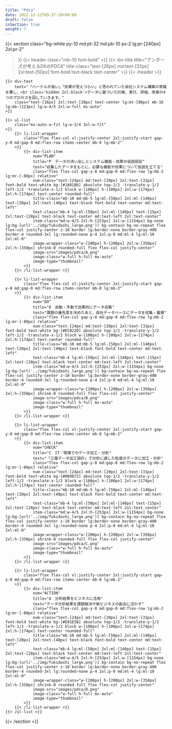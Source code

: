 ```yaml
---
title: "Pdca"
date: 2022-12-12T09:27:10+09:00
draft: false
isSection: true
weight: 7
---
```


{{< section
    class="bg-white py-10 md:pt-32 md:pb-10 px-2 lg:pr-[240px] 2xl:pr-2"
>}}
    {{< header
        class="mb-10 font-bold"
    >}}
        {{< div-title
            title="アンダーズが考えるDXのPDCA"
            title-class="text-[26px] md:text-[32px] 2xl:text-[50px] font-bold text-black text-center"
        >}}
    {{< /header >}}

    {{< div-text
        text="「ハードルが高い」「効果が見えづらい」と思われていた自社システム構築の常識を覆し、<br class='hidden 2xl:block'>データに基づいた計画、実行、評価、改善の4つのプロセスを回していきます。"
        class="text-[16px] 2xl:text-[28px] text-center lg:mt-[80px] mb-16 lg:mb-[123px] lg:w-4/5 2xl:w-full mx-auto"
    >}}

    {{< ul-list
        class="mx-auto w-fit lg:w-3/4 3xl:w-fit"
    >}}
        {{< li-list-wrapper
            class="flex flex-col xl:justify-center 2xl:justify-start gap-y-8 md:gap-0 md:flex-row items-center mb-8 lg:mb-2"
        >}}
            {{< div-list-item
                num="PLAN"
                title="P　データの洗い出しとシステム機能・効果の仮説設定"
                text="収集したデータをもとに、必要な機能や効果について仮説を立てる"
                class="flex flex-col gap-y-8 md:gap-0 md:flex-row lg:mb-2 lg:mr-[-80px] relative"
                num-class="text-[24px] md:text-[20px] 2xl:text-[31px] font-bold text-white bg-[#1A81B6] absolute top-1/2 -translate-y-1/2 left-1/2 -translate-x-1/2 block w-[100px] h-[100px] 2xl:w-[174px] 2xl:h-[174px] text-center rounded-full"
                title-class="mb-10 md:mb-5 lg:ml-[50px] 2xl:ml-[140px] text-[20px] 2xl:text-[40px] text-black font-bold text-center md:text-left"
                text-class="mb-4 lg:ml-[50px] 2xl:ml-[140px] text-[15px] 2xl:text-[28px] text-black text-center md:text-left 2xl:text-center"
                item-class="md:w-4/5 2xl:h-[253px] 2xl:w-[1154px] bg-none lg:bg-[url('../img/fukidashi_large.png')] bg-contain bg-no-repeat flex flex-col justify-center z-10 border lg:border-none border-gray-400 border-4 rounded-3xl lg:rounded-none p-4 2xl:p-0 md:ml-4 lg:ml-10 2xl:ml-0"
                image-wrapper-class="w-[200px] h-[200px] 2xl:w-[350px] 2xl:h-[350px] shrink-0 rounded-full flex flex-col justify-center"
                image-src="images/pdca/A.png"
                image-class="w-full h-full mx-auto"
                image-type="thumbnail"
            >}}
        {{< /li-list-wrapper >}}

        {{< li-list-wrapper
            class="flex flex-col xl:justify-center 2xl:justify-start gap-y-8 md:gap-0 md:flex-row items-center mb-8 lg:mb-2"
        >}}
            {{< div-list-item
                num="DO"
                title="D　自動・手動で効果的にデータ収集"
                text="課題の優先度を決めたあと、自社データベースにデータを収集・蓄積"
                class="flex flex-col gap-y-8 md:gap-0 md:flex-row lg:mb-2 lg:mr-[-80px] relative"
                num-class="text-[24px] md:text-[20px] 2xl:text-[31px] font-bold text-white bg-[#ECB22D] absolute top-1/2 -translate-y-1/2 left-1/2 -translate-x-1/2 block w-[100px] h-[100px] 2xl:w-[174px] 2xl:h-[174px] text-center rounded-full"
                title-class="mb-10 md:mb-5 lg:ml-[50px] 2xl:ml-[140px] text-[20px] 2xl:text-[40px] text-black font-bold text-center md:text-left"
                text-class="mb-4 lg:ml-[50px] 2xl:ml-[140px] text-[15px] 2xl:text-[28px] text-black text-center md:text-left 2xl:text-center"
                item-class="md:w-4/5 2xl:h-[253px] 2xl:w-[1154px] bg-none lg:bg-[url('../img/fukidashi_large.png')] bg-contain bg-no-repeat flex flex-col justify-center z-10 border lg:border-none border-gray-400 border-4 rounded-3xl lg:rounded-none p-4 2xl:p-0 md:ml-4 lg:ml-10 2xl:ml-0"
                image-wrapper-class="w-[200px] h-[200px] 2xl:w-[350px] 2xl:h-[350px] shrink-0 rounded-full flex flex-col justify-center"
                image-src="images/pdca/B.png"
                image-class="w-full h-full mx-auto"
                image-type="thumbnail"
            >}}
        {{< /li-list-wrapper >}}

        {{< li-list-wrapper
            class="flex flex-col xl:justify-center 2xl:justify-start gap-y-8 md:gap-0 md:flex-row items-center mb-8 lg:mb-2"
        >}}
            {{< div-list-item
                num="CHECK"
                title="C　IT／現場でのデータ加工・分析"
                text="「三層データ加工設計」で分析に適した粒度のデータに加工・分析"
                class="flex flex-col gap-y-8 md:gap-0 md:flex-row lg:mb-2 lg:mr-[-80px] relative"
                num-class="text-[24px] md:text-[20px] 2xl:text-[31px] font-bold text-white bg-[#009872] absolute top-1/2 -translate-y-1/2 left-1/2 -translate-x-1/2 block w-[100px] h-[100px] 2xl:w-[174px] 2xl:h-[174px] text-center rounded-full"
                title-class="mb-10 md:mb-5 lg:ml-[50px] 2xl:ml-[140px] text-[20px] 2xl:text-[40px] text-black font-bold text-center md:text-left"
                text-class="mb-4 lg:ml-[50px] 2xl:ml-[140px] text-[15px] 2xl:text-[28px] text-black text-center md:text-left 2xl:text-center"
                item-class="md:w-4/5 2xl:h-[253px] 2xl:w-[1154px] bg-none lg:bg-[url('../img/fukidashi_large.png')] bg-contain bg-no-repeat flex flex-col justify-center z-10 border lg:border-none border-gray-400 border-4 rounded-3xl lg:rounded-none p-4 2xl:p-0 md:ml-4 lg:ml-10 2xl:ml-0"
                image-wrapper-class="w-[200px] h-[200px] 2xl:w-[350px] 2xl:h-[350px] shrink-0 rounded-full flex flex-col justify-center"
                image-src="images/pdca/C.png"
                image-class="w-full h-full mx-auto"
                image-type="thumbnail"
            >}}
        {{< /li-list-wrapper >}}

        {{< li-list-wrapper
            class="flex flex-col xl:justify-center 2xl:justify-start gap-y-8 md:gap-0 md:flex-row items-center mb-8 lg:mb-2"
        >}}
            {{< div-list-item
                num="ACTION"
                title="A　分析結果をビジネスに活用"
                text="データ分析結果を課題解決や新ビジネスの創出に活かす"
                class="flex flex-col gap-y-8 md:gap-0 md:flex-row lg:mb-2 lg:mr-[-80px] relative"
                num-class="text-[24px] md:text-[20px] 2xl:text-[31px] font-bold text-white bg-[#E01E5B] absolute top-1/2 -translate-y-1/2 left-1/2 -translate-x-1/2 block w-[100px] h-[100px] 2xl:w-[174px] 2xl:h-[174px] text-center rounded-full"
                title-class="mb-10 md:mb-5 lg:ml-[50px] 2xl:ml-[140px] text-[20px] 2xl:text-[40px] text-black font-bold text-center md:text-left"
                text-class="mb-4 lg:ml-[50px] 2xl:ml-[140px] text-[15px] 2xl:text-[28px] text-black text-center md:text-left 2xl:text-center"
                item-class="md:w-4/5 2xl:h-[253px] 2xl:w-[1154px] bg-none lg:bg-[url('../img/fukidashi_large.png')] bg-contain bg-no-repeat flex flex-col justify-center z-10 border lg:border-none border-gray-400 border-4 rounded-3xl lg:rounded-none p-4 2xl:p-0 md:ml-4 lg:ml-10 2xl:ml-0"
                image-wrapper-class="w-[200px] h-[200px] 2xl:w-[350px] 2xl:h-[350px] shrink-0 rounded-full flex flex-col justify-center"
                image-src="images/pdca/D.png"
                image-class="w-full h-full mx-auto"
                image-type="thumbnail"
            >}}
        {{< /li-list-wrapper >}}
    {{< /ul-list >}}

{{< /section >}}

